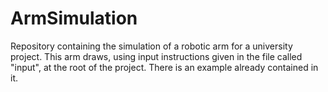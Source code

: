 # ArmSimulation
Repository containing the simulation of a robotic arm for a university project. This arm draws, using input instructions given in the file called "input", at the root of the project. There is an example already contained in it.
